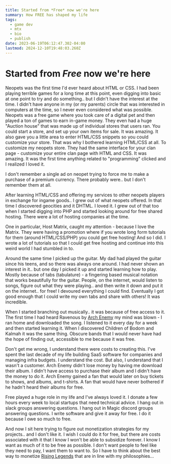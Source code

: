```yaml
---
title: Started from *Free* now we're here
summary: How FREE has shaped my life
tags:
  - game dev
  - mtx
  - bio
  - publish
date: 2023-06-19T06:12:47.302-04:00
lastmod: 2024-12-10T19:48:03.260Z
---
```

# Started from *Free* now we're here

Neopets was the first time I'd ever heard about HTML or CSS. I had been playing terrible games for a long time at this point, even digging into basic at one point to try and do something.. but I didn't have the interest at the time. I didn't have anyone in my (or my parents) circle that was interested in computers at the time, so I never even considered what was possible. Neopets was a free game where you took care of a digital pet and then played a ton of games to earn in-game money. They even had a huge "Auction house" that was made up of individual stores that users ran. You could start a store, and set up your own items for sale. It was amazing. It also gave you a little area to enter HTML/CSS snippets so you could customize your store. That was why I bothered learning HTML/CSS at all. To customize my neopets store. They had the same interface for your clan page - customize your entire clan page with HTML and CSS. It was amazing. It was the first time anything related to "programming" clicked and I realized I loved it. 

I don't remember a single ad on neopet trying to force me to make a purchase of a premium currency. There probably were.. but I don't remember them at all.

After learning HTML/CSS and offering my services to other neopets players in exchange for ingame goods.. I grew out of what neopets offered. In that time I discovered geocities and it DHTML. I loved it. I grew out of that too when I started digging into PHP and started looking around for free shared hosting. There were a lot of hosting companies at the time.

One in particular, Host Matrix, caught my attention - because I love the Matrix. They were having a promotion where if you wrote long form tutorials for them (around HTML/CSS/PHP) you could get free hosting! And so I did. I wrote a lot of tutorials so that I could get free hosting and continue into this weird world I had stumbled in to.

Around the same time I picked up the guitar. My dad had played the guitar since his teens, and so there was always one around. I had never shown an interest in it.. but one day I picked it up and started learning how to play. Mostly because of tabs (tabulature) - a fingering based musical notation that works beautifully for the guitar. People, on the internet, would listen to songs, figure out what they were playing.. and then write it down and put it on the internet.. for free! I devoured everything I could find. Eventually I got good enough that I could write my own tabs and share with others! It was incredible. 

When I started branching out musically.. it was because of free access to it. The first time I had heard Ravenous by [Arch Enemy](https://archenemy.net/en/) my mind was blown - I ran home and downloaded the song. I listened to it every day for a week and then started learning it. When I discovered Children of Bodom and Kalmah it was the same thing. Obscure bands that I would never have had the hope of finding out, accessible to me because it was free.

Don't get me wrong, I understand there were costs to creating this. I've spent the last decade of my life building SaaS software for companies and managing infra budgets. I understand the cost. But also, I understand that I wasn't a customer. Arch Enemy didn't lose money by having me download their album. I didn't have access to purchase their album and I didn't have the money to do it. Arch Enemy gained a fan that would later on buy tickets to shows, and albums, and t-shirts. A fan that would have never bothered if he hadn't heard their albums for free.

Free played a huge role in my life and I've always loved it. I donate a few hours every week to local startups that need technical advice. I hang out in slack groups answering questions. I hang out in Magic discord groups answering questions. I write software and give it away for free. I do it because I owe so much to free. 

And now I sit here trying to figure out monetization strategies for my projects.. and I don't like it. I wish I could do it for free, but there are costs associated with it that I know I won't be able to subsidize forever. I know I want as much of it to be free as possible. I don't want people to feel like they need to pay, I want them to want to. So I have to think about the best way to monetize [Rising Legends](https://www.risinglegends.net) that are in line with my philosophies...
